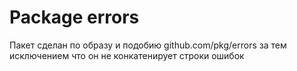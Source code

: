# Package errors

Пакет сделан по образу и подобию github.com/pkg/errors  за тем исключением что он не конкатенирует строки ошибок

